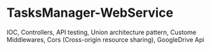 # TasksManager-WebService

IOC,
Controllers,
API testing,
Union architecture pattern,
Custome Middlewares,
Cors (Cross-origin resource sharing),
GoogleDrive Api